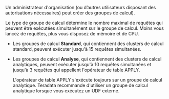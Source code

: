 Un administrateur d'organisation (ou d’autres utilisateurs disposant des autorisations nécessaires) peut créer des groupes de calcul).

Le type de groupe de calcul détermine le nombre maximal de requêtes qui peuvent être exécutées simultanément sur le groupe de calcul. Moins vous lancez de requêtes, plus vous disposez de mémoire et de CPU.

-   Les groupes de calcul **Standard**, qui contiennent des clusters de calcul standard, peuvent exécuter jusqu'à 15 requêtes simultanées.

-   Les groupes de calcul **Analyse**, qui contiennent des clusters de calcul analytiques, peuvent exécuter jusqu'à 10 requêtes simultanées et jusqu'à 3 requêtes qui appellent l'opérateur de table APPLY.

    L'opérateur de table APPLY s'exécute toujours sur un groupe de calcul analytique. Teradata recommande d'utiliser un groupe de calcul analytique lorsque vous exécutez un UDF externe.
